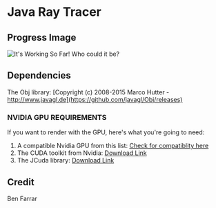 # Java Ray Tracer


## Progress Image
![It's Working So Far!](https://samcollier.tech/scene1.png)
Who could it be?
## Dependencies

The Obj library: [Copyright (c) 2008-2015 Marco Hutter - http://www.javagl.de](https://github.com/javagl/Obj/releases)

### NVIDIA GPU REQUIREMENTS
If you want to render with the GPU, here's what you're going to need:

 1. A compatible Nvidia GPU from this list: [Check for compatiblity here](https://developer.nvidia.com/cuda-gpus)
 2. The CUDA toolkit from Nvidia: [Download Link](https://developer.nvidia.com/cuda-downloads)
 3. The JCuda library: [Download Link](http://jcuda.org/downloads/JCuda-All-10.1.0.zip)





## Credit
Ben Farrar
